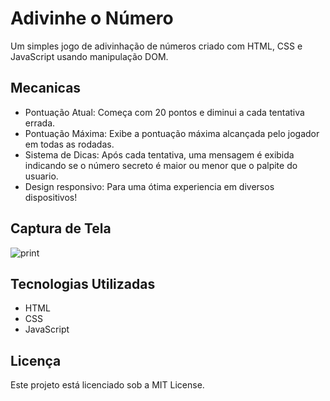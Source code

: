 # Adivinhe o Número

Um simples jogo de adivinhação de números criado com HTML, CSS e JavaScript usando manipulação DOM.

## Mecanicas

- Pontuação Atual: Começa com 20 pontos e diminui a cada tentativa errada.
- Pontuação Máxima: Exibe a pontuação máxima alcançada pelo jogador em todas as rodadas.
- Sistema de Dicas: Após cada tentativa, uma mensagem é exibida indicando se o número secreto é maior ou menor que o palpite do usuario.
- Design responsivo: Para uma ótima experiencia em diversos dispositivos!

## Captura de Tela

![print](https://i.imgur.com/8R1ArEM.png)

## Tecnologias Utilizadas

- HTML
- CSS
- JavaScript

## Licença

Este projeto está licenciado sob a MIT License.
